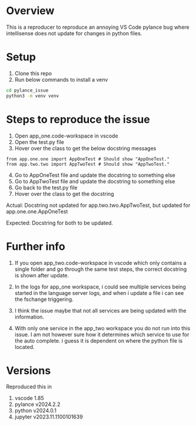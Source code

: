 # Overview

This is a reproducer to reproduce an annoying VS Code pylance bug where intellisense does not update for changes in python files.

# Setup

1. Clone this repo
2. Run below commands to install a venv

```bash
cd pylance_issue
python3 -m venv venv
```

# Steps to reproduce the issue

1. Open app_one.code-workspace in vscode
2. Open the test.py file
3. Hover over the class to get the below docstring messages

```
from app.one.one import AppOneTest # Should show "AppOneTest."
from app.two.two import AppTwoTest # Should show "AppTwoTest."
```

4. Go to AppOneTest file and update the docstring to something else
5. Go to AppTwoTest file and update the docstring to something else
6. Go back to the test.py file
7. Hover over the class to get the docstring

Actual: Docstring not updated for app.two.two.AppTwoTest, but updated for app.one.one.AppOneTest

Expected: Docstring for both to be updated.

# Further info

1. If you open app_two.code-workspace in vscode which only contains a single folder and go through the same test steps, the correct docstring is shown after update.

2. In the logs for app_one workspace, i could see multiple services being started in the language server logs, and when i update a file i can see the fschange triggering.

3. I think the issue maybe that not all services are being updated with the information.

4. With only one service in the app_two workspace you do not run into this issue. I am not however sure how it determines which service to use for the auto complete. i guess it is dependent on where the python file is located.

# Versions

Reproduced this in

1. vscode 1.85
2. pylance v2024.2.2
3. python v2024.0.1
4. jupyter v2023.11.1100101639
